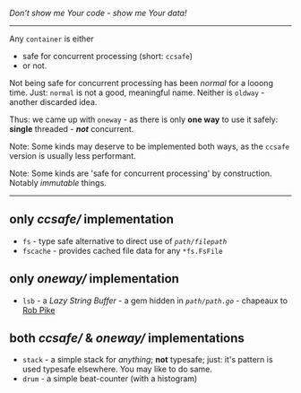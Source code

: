 *Don't show me Your code - show me Your data!*

---
Any `container` is either
- safe for concurrent processing (short: `ccsafe`)
- or not.

Not being safe for concurrent processing has been *normal* for a looong time.
Just: `normal` is not a good, meaningful name.
Neither is `oldway` - another discarded idea.

Thus: we came up with `oneway` - as there is only **one way** to use it safely: **single** threaded - ***not*** concurrent.

Note: Some kinds may deserve to be implemented both ways, as the `ccsafe` version is usually less performant.

Note: Some kinds are 'safe for concurrent processing' by construction. Notably *immutable* things.

----
## only *ccsafe/* implementation
- `fs` - type safe alternative to direct use of *`path/filepath`*
- `fscache` - provides cached file data for any `*fs.FsFile`


## only *oneway/* implementation
- `lsb` - a *Lazy String Buffer* -
  a gem hidden in *`path/path.go`* -
  chapeaux to [Rob Pike](https://en.wikipedia.org/wiki/Rob_Pike)

## both *ccsafe/* & *oneway/* implementations
- `stack` - a simple stack for *anything*; **not** typesafe; just: it's pattern is used typesafe elsewhere. You may like to do same.
- `drum` - a simple beat-counter (with a histogram)
